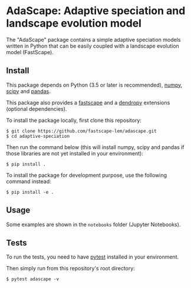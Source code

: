 # AdaScape: Adaptive speciation and landscape evolution model

The "AdaScape" package contains a simple adaptive speciation models written
in Python that can be easily coupled with a landscape evolution model (FastScape).

## Install

This package depends on Python (3.5 or later is recommended),
[numpy](http://www.numpy.org/),
[scipy](https://docs.scipy.org/doc/scipy/reference/) and
[pandas](https://pandas.pydata.org/).

This package also provides a [fastscape](https://fastscape.readthedocs.io)
and a [dendropy](https://dendropy.org/) extensions (optional dependencies).

To install the package locally, first clone this repository:

``` shell
$ git clone https://github.com/fastscape-lem/adascape.git
$ cd adaptive-speciation
```

Then run the command below (this will install numpy, scipy and pandas
if those libraries are not yet installed in your environment):

``` shell
$ pip install .
```

To install the package for development purpose, use the following
command instead:

``` shell
$ pip install -e .
```

## Usage

Some examples are shown in the ``notebooks`` folder (Jupyter Notebooks).

## Tests

To run the tests, you need to have
[pytest](https://docs.pytest.org/en/latest/) installed in your environment.

Then simply run from this repository's root directory:

``` shell
$ pytest adascape -v
```
